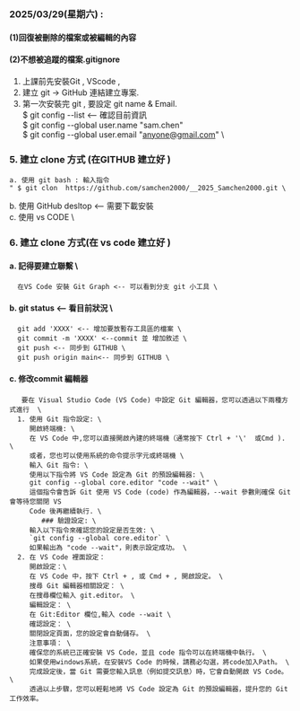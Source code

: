 ### 2025/03/29(星期六) : 
#### (1)回復被刪除的檔案或被編輯的內容 
#### (2)不想被追蹤的檔案.gitignore

1. 上課前先安裝Git , VScode  , 
2. 建立 git -> GitHub 連結建立專案.
3. 第一次安裝完 git , 要設定 git name & Email. \
   $ git config --list  <-- 確認目前資訊 \
   $ git config --global user.name "sam.chen" \
   $ git config --global user.email "anyone@gmail.com" \
### 5. 建立 clone 方式 (在GITHUB 建立好 )
    a. 使用 git bash : 輸入指令 
    " $ git clon  https://github.com/samchen2000/__2025_Samchen2000.git \
   b. 使用 GitHub desltop <-- 需要下載安裝 \
   c. 使用 vs CODE \
### 6. 建立 clone 方式(在 vs code 建立好 ) 
####   a. 記得要建立聯繫 \
      在VS Code 安裝 Git Graph <-- 可以看到分支 git 小工具 \
####   b. git status <-- 看目前狀況 \
      git add 'XXXX' <-- 增加要放暫存工具區的檔案 \
      git commit -m 'XXXX' <--commit 並 增加敘述 \
      git push <-- 同步到 GITHUB \
      git push origin main<-- 同步到 GITHUB \
####   c. 修改commit 編輯器 
       要在 Visual Studio Code (VS Code) 中設定 Git 編輯器，您可以透過以下兩種方式進行  \
      1. 使用 Git 指令設定: \
         開啟終端機: \
         在 VS Code 中,您可以直接開啟內建的終端機（通常按下 Ctrl + '\'  或Cmd ). \
         或者，您也可以使用系統的命令提示字元或終端機 \
         輸入 Git 指令: \
         使用以下指令將 VS Code 設定為 Git 的預設編輯器: \
         git config --global core.editor "code --wait" \
         這個指令會告訴 Git 使用 VS Code (code) 作為編輯器，--wait 參數則確保 Git 會等待您關閉 VS 
         Code 後再繼續執行. \
            ### 驗證設定: \
         輸入以下指令來確認您的設定是否生效: \
         `git config --global core.editor` \
         如果輸出為 "code --wait"，則表示設定成功。 \
      2. 在 VS Code 裡面設定：
         開啟設定：\
         在 VS Code 中，按下 Ctrl + , 或 Cmd + , 開啟設定。 \
         搜尋 Git 編輯器相關設定： \
         在搜尋欄位輸入 git.editor。 \
         編輯設定： \
         在 Git:Editor 欄位,輸入 code --wait \
         確認設定： \
         關閉設定頁面，您的設定會自動儲存。 \
         注意事項： \
         確保您的系統已正確安裝 VS Code，並且 code 指令可以在終端機中執行。 \
         如果使用windows系統，在安裝VS Code 的時候，請務必勾選，將code加入Path。 \
         完成設定後，當 Git 需要您輸入訊息（例如提交訊息）時，它會自動開啟 VS Code。 \
         透過以上步驟，您可以輕鬆地將 VS Code 設定為 Git 的預設編輯器，提升您的 Git 工作效率。 
